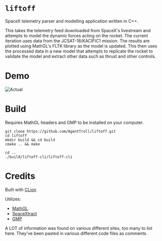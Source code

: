 # `liftoff`

SpaceX telemetry parser and modelling application written
in C++.

This takes the telemetry feed downloaded from SpaceX's
livestream and attempts to model the dynamic forces acting
on the rocket. The current iteration uses data from the
JCSAT-18/KACIFIC1 mission. The results are plotted using
MathGL's FLTK library as the model is updated. This then
uses the processed data in a new model that attempts to
replicate the rocket to validate the model and extract
other data such as thrust and other controls.

# Demo

![Actual](https://i.postimg.cc/sx5NzD13/Screen-Shot-2020-12-20-at-8-53-25-PM.png)

# Build

Requires MathGL headers and GMP to be installed on your
computer.

``` shell
git clone https://github.com/AgentTroll/liftoff.git
cd liftoff
mkdir build && cd build
cmake .. && make

cd ..
./build/liftoff-cli/liftoff-cli
```

# Credits

Built with [CLion](https://www.jetbrains.com/clion/)

Utilizes:

  * [MathGL](http://mathgl.sourceforge.net/)
  * [SpaceXtract](https://github.com/shahar603/SpaceXtract)
  * [GMP](https://gmplib.org/)

A LOT of information was found on various different sites,
too many to list here. They've been pasted in various
different code files as comments.
